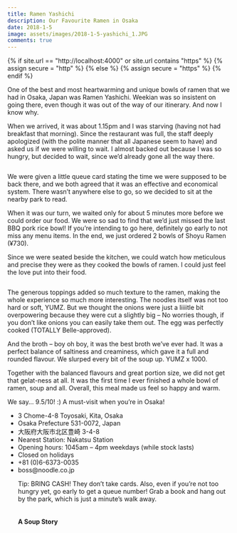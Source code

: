 ```yaml
---
title: Ramen Yashichi
description: Our Favourite Ramen in Osaka
date: 2018-1-5
image: assets/images/2018-1-5-yashichi_1.JPG
comments: true
---
```


{% if site.url == "http://localhost:4000" or site.url contains "https" %}
	{% assign secure = "http" %}
{% else %}
	{% assign secure = "https" %}
{% endif %}

One of the best and most heartwarming and unique bowls of ramen that we had in Osaka, Japan was Ramen Yashichi. Weekian was so insistent on going there, even though it was out of the way of our itinerary. And now I know why.

When we arrived, it was about 1.15pm and I was starving (having not had breakfast that morning). Since the restaurant was full, the staff deeply apologized (with the polite manner that all Japanese seem to have) and asked us if we were willing to wait. I almost backed out because I was so hungry, but decided to wait, since we’d already gone all the way there. 

<div class="image main post"><img src="{{ 'assets/images/2018-1-5-yashichi_2.jpg' | absolute_url | replace: "http", secure}}" alt="" /></div>

We were given a little queue card stating the time we were supposed to be back there, and we both agreed that it was an effective and economical system. There wasn’t anywhere else to go, so we decided to sit at the nearby park to read.

When it was our turn, we waited only for about 5 minutes more before we could order our food. We were so sad to find that we’d just missed the last BBQ pork rice bowl! If you’re intending to go here, definitely go early to not miss any menu items. In the end, we just ordered 2 bowls of <span class="dish">Shoyu Ramen (¥730)</span>.

Since we were seated beside the kitchen, we could watch how meticulous and precise they were as they cooked the bowls of ramen. I could just feel the love put into their food.

<div class="image main post"><img src="{{ 'assets/images/2018-1-5-yashichi_3.jpg' | absolute_url | replace: "http", secure}}" alt="" /></div>

The generous toppings added so much texture to the ramen, making the whole experience so much more interesting. The noodles itself was not too hard or soft, YUMZ. But we thought the onions were just a liiiitle bit overpowering because they were cut a slightly big – No worries though, if you don’t like onions you can easily take them out. The egg was perfectly cooked (TOTALLY Belle-approved).

And the broth – boy oh boy, it was the best broth we’ve ever had. It was a perfect balance of saltiness and creaminess, which gave it a full and rounded flavour. We slurped every bit of the soup up. YUMZ x 1000.

Together with the balanced flavours and great portion size, we did not get that gelat-ness at all. It was the first time I ever finished a whole bowl of ramen, soup and all. Overall, this meal made us feel so happy and warm.

We say… <span class="rating">9.5/10!</span> :) A must-visit when you’re in Osaka!

<div class="address">
<ul class="details">
<li>3 Chome-4-8 Toyosaki, Kita, Osaka</li>
<li>Osaka Prefecture 531-0072, Japan</li>
<li>大阪府大阪市北区豊崎 3-4-8 </li>
<li>Nearest Station: Nakatsu Station</li>
<li>Opening hours: 1045am – 4pm weekdays (while stock lasts)</li>
<li>Closed on holidays</li>
<li>+81 (0)6-6373-0035</li>
<li>boss@noodle.co.jp</li>

Tip: BRING CASH! They don’t take cards. Also, even if you’re not too hungry yet, go early to get a queue number! Grab a book and hang out by the park, which is just a minute’s walk away.

<div class="signoff">
<img src="{{'favicon.png' | absolute_url | replace: "http", secure}}" alt="">
<h4>A Soup Story</h4>
</div>
